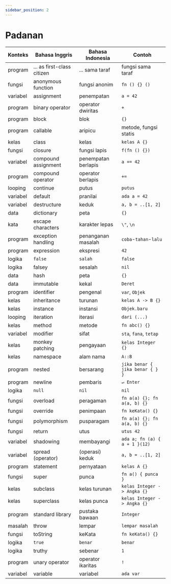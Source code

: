 ```yaml
---
sidebar_position: 2
---
```


# Padanan

| Konteks | Bahasa Inggris | Bahasa Indonesia | Contoh |
|---|---|---|---|
| program | ... as first-class citizen | ... sama taraf | fungsi sama taraf |
| fungsi | anonymous function | fungsi anonim | `fn () {} ()` |
| variabel | assignment | penempatan | `a = 42` |
| program | binary operator | operator dwiritas | `+`
| program | block | blok | `{}` |
| program | callable | aripicu | metode, fungsi statis |
| kelas | class | kelas | `kelas A {}` |
| fungsi | closure | fungsi lapis | `f(fn () {})` |
| variabel | compound assignment | penempatan berlapis | `a += 42` |
| program | compound operator | operator berlapis | `+=`
| looping | continue | putus | `putus` |
| variabel | default | pranilai | `ada a = 42` |
| variabel | destructure | keduk | `a, b = ..[1, 2]` |
| data | dictionary | peta | `{}` |
| kata | escape characters | karakter lepas | `\"`, `\n` |
| program | exception handling | penanganan masalah | `coba`-`tahan`-`lalu`
| program | expression | ekspresi | `42` |
| logika | `false` | `salah` | `false` |
| logika | falsey | sesalah | `nil` |
| data | hash | peta | `{}` |
| data | immutable | kekal | `Deret` |
| program | identifier | pengenal | `var`, `Objek` |
| kelas | inheritance | turunan | `kelas A -> B {}` |
| kelas | instance | instansi | `Objek.baru` |
| looping | iteration | iterasi | `dari (...)` |
| kelas | method | metode | `fn abc() {}` |
| variabel | modifier | sifat | `sta`, `fana`, `tetap` |
| kelas | monkey patching | pengayaan | `kelas Integer {}` |
| kelas | namespace | alam nama | `A::B` |
| program | nested | bersarang | `jika benar { jika benar { } }` |
| program | newline | pembaris | `↵ Enter`
| logika | `null` | `nil` | `nil` |
| fungsi | overload | peragaman | `fn a(a) {}; fn a(a, b) {}` |
| fungsi | override | penimpaan | `fn keKata() {}` |
| fungsi | polymorphism | pusparagam | `fn a(a) {}; fn a(a, b) {}` |
| fungsi | return | utus | `utus 42` |
| variabel | shadowing | membayangi | `ada a; fn (a) { a + 1 }(12)` |
| variabel | spread (operator) | (operasi) keduk | `a, b = ..[1, 2]` |
| program | statement | pernyataan | `kelas A {}` |
| fungsi | super | punca | `fn a() { punca }` |
| kelas | subclass | kelas turunan | `kelas Integer -> Angka {}` |
| kelas | superclass | kelas punca | `kelas Integer -> Angka {}` |
| program | standard library | pustaka bawaan | `Integer` |
| masalah | throw | lempar | `lempar masalah` |
| fungsi | toString | keKata | `fn keKata() {}` |
| logika | `true` | `benar` | `benar` |
| logika | truthy | sebenar | `1` |
| program | unary operator | operator ikaritas | `!`
| variabel | variable | variabel | `ada var` |
